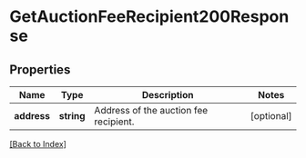 # GetAuctionFeeRecipient200Response

## Properties

Name | Type | Description | Notes
------------ | ------------- | ------------- | -------------
**address** | **string** | Address of the auction fee recipient. | [optional]

[[Back to Index]](../index.md)
